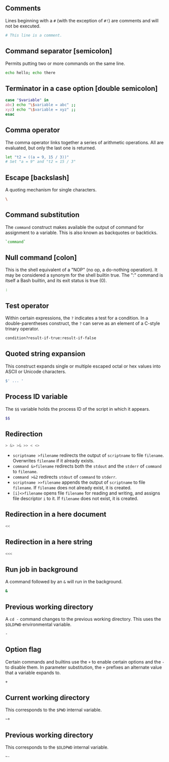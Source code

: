 ## Comments
Lines beginning with a `#` (with the exception of `#!`) are comments and will not be executed.
```bash
# This line is a comment.
```

## Command separator [semicolon]
Permits putting two or more commands on the same line.
```bash
echo hello; echo there
```

## Terminator in a case option [double semicolon]
```bash
case "$variable" in
abc) echo "\$variable = abc" ;;
xyz) echo "\$variable = xyz" ;;
esac
```

## Comma operator
The comma operator links together a series of arithmetic operations. All are evaluated, but only the last one is returned.
```bash
let "t2 = ((a = 9, 15 / 3))"
# Set "a = 9" and "t2 = 15 / 3"
```

## Escape [backslash]
A quoting mechanism for single characters.
```bash
\
```

## Command substitution
The `command` construct makes available the output of command for assignment to a variable. This is also known as backquotes or backticks.
```bash
`command`
```

## Null command [colon]
This is the shell equivalent of a "NOP" (no op, a do-nothing operation). It may be considered a synonym for the shell builtin true. The ":" command is itself a Bash builtin, and its exit status is true (0).
```bash
:
```

## Test operator
Within certain expressions, the `?` indicates a test for a condition. In a double-parentheses construct, the `?` can serve as an element of a C-style trinary operator.
```bash
condition?result-if-true:result-if-false
```

## Quoted string expansion
This construct expands single or multiple escaped octal or hex values into ASCII or Unicode characters.
```bash
$' ... '
```

## Process ID variable
The `$$` variable holds the process ID of the script in which it appears.
```bash
$$
```

## Redirection
```bash
> &> >& >> < <>
```
- `scriptname >filename` redirects the output of `scriptname` to file `filename`. Overwrites `filename` if it already exists.
- `command &>filename` redirects both the `stdout` and the `stderr` of `command` to `filename`.
- `command >&2` redirects `stdout` of `command` to `stderr`.
- `scriptname >>filename` appends the output of `scriptname` to file `filename`. If `filename` does not already exist, it is created.
- `[i]<>filename` opens file `filename` for reading and writing, and assigns file descriptor `i` to it. If `filename` does not exist, it is created.

## Redirection in a here document
```bash
<<
```

## Redirection in a here string
```bash
<<<
```

## Run job in background
A command followed by an `&` will run in the background.
```bash
&
```

## Previous working directory
A `cd -` command changes to the previous working directory. This uses the `$OLDPWD` environmental variable.
```bash
-
```

## Option flag
Certain commands and builtins use the `+` to enable certain options and the `-` to disable them. In parameter substitution, the `+` prefixes an alternate value that a variable expands to.
```bash
+
```

## Current working directory
This corresponds to the `$PWD` internal variable.
```bash
~+
```

## Previous working directory
This corresponds to the `$OLDPWD` internal variable.
```bash
~-
```
